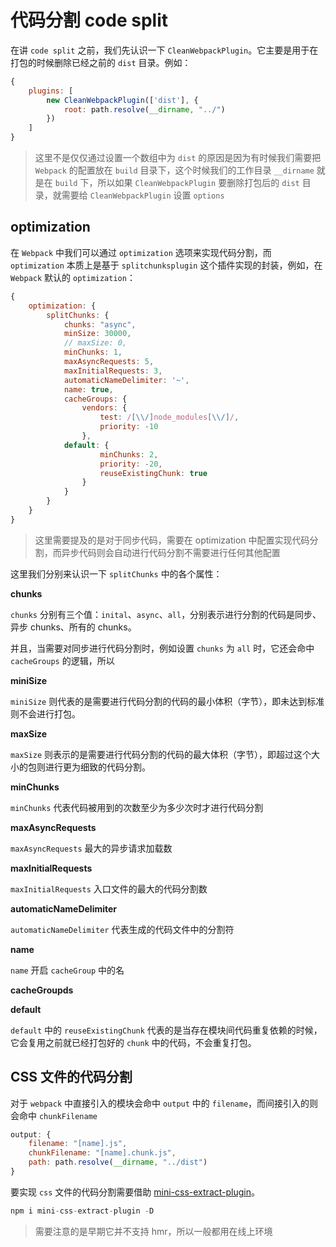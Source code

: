 # 代码分割 code split

在讲 `code split` 之前，我们先认识一下 `CleanWebpackPlugin`。它主要是用于在打包的时候删除已经之前的 `dist` 目录。例如：
```javascript
{
	plugins: [
		new CleanWebpackPlugin(['dist'], {
			root: path.resolve(__dirname, "../")
		})
	]
}
```
> 这里不是仅仅通过设置一个数组中为 `dist` 的原因是因为有时候我们需要把 `Webpack` 的配置放在 `build` 目录下，这个时候我们的工作目录 `__dirname` 就是在 `build` 下，所以如果 `CleanWebpackPlugin` 要删除打包后的 `dist` 目录，就需要给 `CleanWebpackPlugin` 设置 `options`

## optimization

在 `Webpack` 中我们可以通过 `optimization` 选项来实现代码分割，而 `optimization` 本质上是基于 `splitchunksplugin` 这个插件实现的封装，例如，在 `Webpack` 默认的 `optimization`：
```javascript
{
	optimization: {
		splitChunks: {
		    chunks: "async",
		    minSize: 30000,	
		    // maxSize: 0,
		    minChunks: 1,
		    maxAsyncRequests: 5,
		    maxInitialRequests: 3,
		    automaticNameDelimiter: '~',
		    name: true,
		    cacheGroups: {
		        vendors: {
		            test: /[\\/]node_modules[\\/]/,
		            priority: -10
		        },
		    default: {
		            minChunks: 2,
		            priority: -20,
		            reuseExistingChunk: true
		        }
		    }
		}
	}
}
```

>这里需要提及的是对于同步代码，需要在 optimization 中配置实现代码分割，而异步代码则会自动进行代码分割不需要进行任何其他配置

这里我们分别来认识一下 `splitChunks` 中的各个属性：

**chunks**

`chunks` 分别有三个值：`inital`、`async`、`all`，分别表示进行分割的代码是同步、异步 chunks、所有的 chunks。

并且，当需要对同步进行代码分割时，例如设置 `chunks` 为 `all` 时，它还会命中 `cacheGroups` 的逻辑，所以

**miniSize**

`miniSize` 则代表的是需要进行代码分割的代码的最小体积（字节），即未达到标准则不会进行打包。

**maxSize**

`maxSize` 则表示的是需要进行代码分割的代码的最大体积（字节），即超过这个大小的包则进行更为细致的代码分割。

**minChunks**

`minChunks` 代表代码被用到的次数至少为多少次时才进行代码分割

**maxAsyncRequests**

`maxAsyncRequests` 最大的异步请求加载数

**maxInitialRequests**

`maxInitialRequests` 入口文件的最大的代码分割数

**automaticNameDelimiter**

`automaticNameDelimiter` 代表生成的代码文件中的分割符

**name**

`name` 开启 `cacheGroup` 中的名

**cacheGroupds**


**default**

`default` 中的 `reuseExistingChunk` 代表的是当存在模块间代码重复依赖的时候，它会复用之前就已经打包好的 `chunk` 中的代码，不会重复打包。

## CSS 文件的代码分割

对于 `webpack` 中直接引入的模块会命中 `output` 中的 `filename`，而间接引入的则会命中 `chunkFilename`
```javascript
output: {
	filename: "[name].js",
	chunkFilename: "[name].chunk.js",
	path: path.resolve(__dirname, "../dist")
}
```

要实现 `css` 文件的代码分割需要借助 [mini-css-extract-plugin](https://www.npmjs.com/package/mini-css-extract-plugin)。
```javascript
npm i mini-css-extract-plugin -D
```

>需要注意的是早期它并不支持 hmr，所以一般都用在线上环境